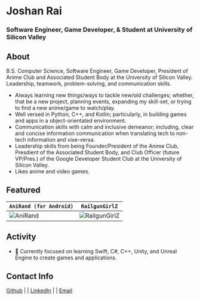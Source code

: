 # Joshan Rai
### Software Engineer, Game Developer, & Student at University of Silicon Valley

## About
B.S. Computer Science, Software Engineer, Game Developer, President of Anime Club and Associated Student Body at the University of Silicon Valley.
Leadership, teamwork, problem-solving, and communication skills.

- Always learning new things/ways to tackle new/old challenges; whether, that be a new project, planning events, expanding my skill-set, or trying to find a new anime/game to watch/play.
- Well versed in Python, C++, and Kotlin; particularly, in building games and apps in a object-orientated environment.
- Communication skills with calm and inclusive demeanor; including, clear and concise information communication when translating tech to non-tech information and vise-versa.
- Leadership skills from being Founder/President of the Anime Club, Presdient of the Associated Student Body, and Club Officer (future VP/Pres.) of the Google Developer Student Club at the University of Silicon Valley.
- Likes anime and video games.

## Featured
| `AniRand (for Android)` | `RailgunGirlZ` |
| ----------- | ----------- |
| ![AniRand](https://media.discordapp.net/attachments/887131148067672075/922754853434978364/ezgif.com-gif-maker.gif "AniRand Design Mock-Up") | ![RailgunGirlZ](https://media.discordapp.net/attachments/887131094649020488/922757092232790026/ezgif.com-gif-maker1.gif "RailgunGirlZ Game Screen") |

## Activity
- 🌱 Currently focused on learning Swift, C#, C++, Unity, and Unreal Engine to create games and applications.

## Contact Info
[Github](https://github.com/Pradheon "Github") |
| [LinkedIn](https://www.linkedin.com/in/joshansrai/ "LinkedIn") |
| [Email](mailto:joshan.s.rai@gmail.com)

<!---
Pradheon/Pradheon is a ✨ special ✨ repository because its `README.md` (this file) appears on your GitHub profile.
You can click the Preview link to take a look at your changes.
--->
